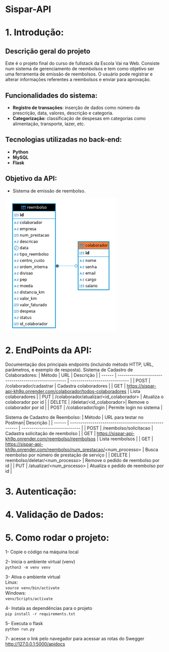 # Sispar-API

# 1. Introdução:

## Descrição geral do projeto

Este é o projeto final do curso de fullstack da Escola Vai na Web. Consiste num sistema de gerenciamento de reembolsos e tem como objetivo ser uma ferramenta de emissão de reembolsos. O usuário pode registrar e alterar informações referentes a reembolsos e enviar para aprovação.

## Funcionalidades do sistema:

- **Registro de transações**: inserção de dados como número da prescrição, data, valores, descrição e categoria.
- **Categorização**: classificação de despesas em categorias como alimentação, transporte, lazer, etc.

## Tecnologias utilizadas no back-end:

- **Python**
- **MySQL**
- **Flask**

## Objetivo da API:

- Sistema de emissão de reembolso.

![Diagrama da Estrutura dos Dados](src/docs/imagens/diagrama.png)

# 2. EndPoints da API:

Documentação dos principais endpoints (incluindo método HTTP, URL, parâmetros, e exemplo de resposta).
Sistema de Cadastro de Colaboradores:
| Método | URL | Descrição |
| ------ | ---------------------------------------------------- | ----------------------------- |
| POST | /colaborador/cadastrar | Cadastra colaboradores |
| GET | https://sispar-api-kh9p.onrender.com/colaborador/todos-colaboradores | Lista colaboradores |
| PUT | /colaborador/atualizar/<id_colaborador>
| Atualiza o colaborador por id |
| DELETE | /deletar/<id_colaborador>| Remove o colaborador por id |
| POST | /colaborador/login | Permite login no sistema |

Sistema de Cadastro de Reembolso:
| Método | URL para testar no Postman| Descrição |
| ------ | ---------------------------------------------------- | ----------------------------- |
| POST | /reembolso/solicitacao | Cadastra solicitação de reembolso |
| GET | https://sispar-api-kh9p.onrender.com/reembolso/reembolsos | Lista reembolsos |
| GET | https://sispar-api-kh9p.onrender.com/reembolso/num_prestacao/<num_processo> | Busca reembolso por número de prestação de serviço |
| DELETE | reembolso/deletar/<num_processo> | Remove o pedido de reembolso por id |
| PUT | /atualizar/<num_processo> | Atualiza o pedido de reembolso por id |

# 3. Autenticação:

# 4. Validação de Dados:

# 5. Como rodar o projeto:

1- Copie o código na máquina local

2- Inicia o ambiente virtual (venv)\
`python3 -m venv venv`

3- Ativa o ambiente virtual\
Linux:\
`source venv/bin/activate`\
Windows:\
`venv/Scripts/activate`

4- Instala as dependências para o projeto\
`pip install -r requirements.txt`

5- Executa o flask\
`python run.py`

7- acesse o link pelo navegador para acessar as rotas do Swegger\
http://127.0.0.1:5000/apidocs
